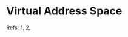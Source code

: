 # Virtual Address Space

Refs: [1](https://en.wikipedia.org/wiki/Virtual_address_space), [2](https://www.youtube.com/watch?v=qlH4-oHnBb8),
